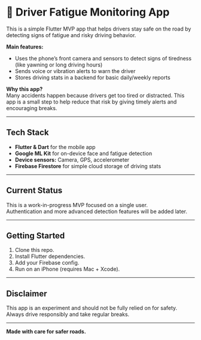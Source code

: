 # 🚗 Driver Fatigue Monitoring App

This is a simple Flutter MVP app that helps drivers stay safe on the road by detecting signs of fatigue and risky driving behavior.  

**Main features:**
- Uses the phone’s front camera and sensors to detect signs of tiredness (like yawning or long driving hours)
- Sends voice or vibration alerts to warn the driver
- Stores driving stats in a backend for basic daily/weekly reports

**Why this app?**  
Many accidents happen because drivers get too tired or distracted. This app is a small step to help reduce that risk by giving timely alerts and encouraging breaks.

---

## Tech Stack

- **Flutter & Dart** for the mobile app
- **Google ML Kit** for on-device face and fatigue detection
- **Device sensors:** Camera, GPS, accelerometer
- **Firebase Firestore** for simple cloud storage of driving stats

---

## Current Status

This is a work-in-progress MVP focused on a single user.  
Authentication and more advanced detection features will be added later.

---

## Getting Started

1. Clone this repo.
2. Install Flutter dependencies.
3. Add your Firebase config.
4. Run on an iPhone (requires Mac + Xcode).

---

## Disclaimer

This app is an experiment and should not be fully relied on for safety.  
Always drive responsibly and take regular breaks.

---

**Made with care for safer roads.**
